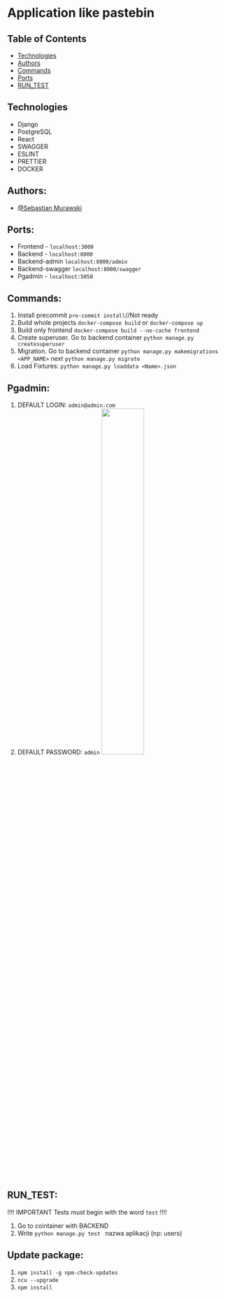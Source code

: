 # Application like pastebin

## Table of Contents

- [Technologies](#technologies)
- [Authors](#authors)
- [Commands](#commands)
- [Ports](#[ports])
- [RUN_TEST](#[RUN_TEST])

## Technologies

- Django
- PostgreSQL
- React
- SWAGGER
- ESLINT
- PRETTIER
- DOCKER

## Authors:

- [@Sebastian Murawski](https://www.github.com/vat332)

## Ports:

- Frontend - `localhost:3000`
- Backend - `localhost:8000`
- Backend-admin `localhost:8000/admin`
- Backend-swagger `localhost:8000/swagger`
- Pgadmin - `localhost:5050`

## Commands:

1. Install precommit `pre-commit install`//Not ready
2. Build whole projects `docker-compose build` or `docker-compose up`
3. Build only frontend `docker-compose build --no-cache frontend`
4. Create superuser. Go to backend container `python manage.py createsuperuser`
5. Migration. Go to backend container `python manage.py makemigrations <APP_NAME>` next `python manage.py migrate`
6. Load Fixtures: `python manage.py loaddata <Name>.json`

## Pgadmin:

1. DEFAULT LOGIN: `admin@admin.com`
2. DEFAULT PASSWORD: `admin`
   <img src="https://user-images.githubusercontent.com/52125396/159588369-222c39bb-a65c-4903-9d83-d2937c8293b8.png" width="45%"></img>

## RUN_TEST:

!!!! IMPORTANT Tests must begin with the word `test` !!!!

1. Go to cointainer with BACKEND
2. Write `python manage.py test ` nazwa aplikacji (np: users)

## Update package:

1. `npm install -g npm-check-updates`
2. `ncu --upgrade`
3. `npm install`
